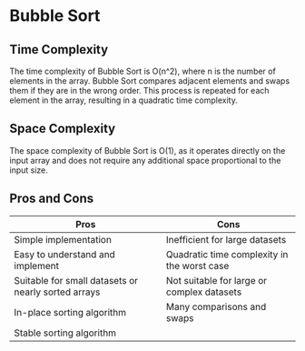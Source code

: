 # Bubble Sort

## Time Complexity
The time complexity of Bubble Sort is O(n^2), where n is the number of elements
in the array. Bubble Sort compares adjacent elements and swaps them if they
are in the wrong order. This process is repeated for each element in the array,
resulting in a quadratic time complexity.

## Space Complexity
The space complexity of Bubble Sort is O(1), as it operates directly on the
input array and does not require any additional space proportional to the input
size.

## Pros and Cons

| Pros                                                      | Cons                                             |
| --------------------------------------------------------- | ------------------------------------------------ |
| Simple implementation                                     | Inefficient for large datasets                   |
| Easy to understand and implement                          | Quadratic time complexity in the worst case      |
| Suitable for small datasets or nearly sorted arrays       | Not suitable for large or complex datasets       |
| In-place sorting algorithm                                | Many comparisons and swaps                       |
| Stable sorting algorithm                                  |                                                  |
